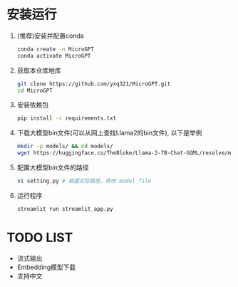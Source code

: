 # 安装运行
1. (推荐)安装并配置conda
    ```bash
    conda create -n MicroGPT
    conda activate MicroGPT
    ```
2. 获取本仓库地库
    ```bash
    git clone https://github.com/yxq321/MicroGPT.git
    cd MicroGPT
    ```
3. 安装依赖包
    ```bash
    pip install -r requirements.txt
    ```
4. 下载大模型bin文件(可以从网上查找Llama2的bin文件), 以下是举例
    ```bash
    mkdir -p models/ && cd models/
    wget https://huggingface.co/TheBloke/Llama-2-7B-Chat-GGML/resolve/main/llama-2-7b-chat.ggmlv3.q4_0.bin 
    ```
5. 配置大模型bin文件的路径
    ```bash
    vi setting.py # 根据实际路径，修改 model_file
    ```
6. 运行程序
    ```bash
    streamlit run streamlit_app.py
    ```

# TODO LIST
- 流式输出
- Embedding模型下载
- 支持中文
